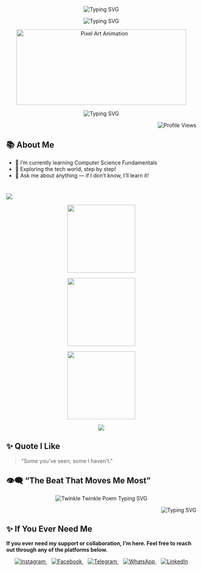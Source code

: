 <!-- 👋 Intro (from your original) -->
 <p align="center">
  <img src="https://readme-typing-svg.demolab.com?font=Fira+Code&size=36&duration=2000&pause=1500&color=FF0000&center=true&width=600&lines=Hi+I'm+J+M+FAHIM+HASAN" alt="Typing SVG" />
</p>

<!-- identity-->
<p align="middle">
  <img src="https://readme-typing-svg.demolab.com?font=Fira+Code&size=20&duration=2000&pause=5000&color=FF0000&center=true&width=600&lines=Computer+Science+and+Engineering+Student" alt="Typing SVG" />
</p>



<!-- gif image-->
<p align="center"> <img src="https://i.pinimg.com/originals/fb/c6/f3/fbc6f31bd3b84159470b973aca7e0f97.gif" 
                    width="450" height="200"
                    alt="Pixel Art Animation" /> </p> 

<!-- eng.intro-->
<p align="center">
  <img src="https://readme-typing-svg.demolab.com?font=Fira+Code&duration=3000&pause=1000&center=true&width=435&lines=Aspiring+Developer;Learning+Every+Day;Future+Coder+In+Progress" alt="Typing SVG" />
</p>

<!-- profile views-->
<p align="right">
  <img src="https://komarev.com/ghpvc/?username=jmfaheemhasan&label=Profile+Views&color=dc143c&style=for-the-badge" alt="Profile Views" />
</p>



## 📚 About Me

- 🔭 I’m currently learning Computer Science Fundamentals
- 🌱 Exploring the tech world, step by step!
- 💬 Ask me about anything — if I don’t know, I’ll learn it!



<!-- 📊 Stats (gradient look) -->

<!--STATS-START-->
# <p align="center">
  <img src="https://readme-typing-svg.herokuapp.com?center=true&lines=Tracking+my+progress+daily..." />
</p>

<p align="center">
  <!-- Stats -->
  <img src="https://github-readme-stats.vercel.app/api?username=jmfaheemhasan&theme=dark&hide_border=false&include_all_commits=true&count_private=false" height="180px"/>
</p>

<p align="center">
  <!-- Top Languages (center) -->
  <img src="https://github-readme-stats.vercel.app/api/top-langs/?username=jmfaheemhasan&theme=dark&hide_border=false&include_all_commits=true&count_private=false&layout=compact" height="180px"/>
</p>

<p align="center">
  <!-- Streak -->
  <img src="https://nirzak-streak-stats.vercel.app/?user=jmfaheemhasan&theme=dark&hide_border=false" height="180px"/>
</p>

<p align="center">
  <img src="https://github-contributor-stats.vercel.app/api?username=jmfaheemhasan&limit=5&theme=dark&combine_all_yearly_contributions=true"/>
</p>

<!--STATS-END--> 


## ✨ Quote I Like
> "Some you've seen, some I haven't."



## 👁‍🗨 “The Beat That Moves Me Most”
<p align="center">
  <img src="https://readme-typing-svg.demolab.com?font=Fira+Code&fontSize=48&duration=5000&pause=1500&color=FF0000&center=true&width=600&lines=Twinkle,+twinkle,+little+star;How+I+wonder+what+you+are!;Up+above+the+world+so+high;Like+a+diamond+in+the+sky.;When+the+blazing+sun+is+gone;When+he+nothing+shines+upon;Then+you+show+your+little+light;Twinkle,+twinkle,+all+the+night." alt="Twinkle Twinkle Poem Typing SVG" />
</p>

<p align="right">
  <img src="https://readme-typing-svg.demolab.com?font=Fira+Code&size=28&duration=5000&pause=2000&color=FF2C2C&center=true&width=700&lines=The+Battle+Of+The+Soul;With+The+Devil" alt="Typing SVG" />
</p>



## ✨ If You Ever Need Me
**If you ever need my support or collaboration, I'm here. Feel free to reach out through any of the platforms below.**

<p align="center">
  <a href="https://www.instagram.com/fahimhassan311?igsh=MXgwdTlxNDFrcDNmbA==" target="_blank">
    <img src="https://img.icons8.com/fluency/48/instagram-new.png" alt="Instagram"/>  
  </a>
  &nbsp;&nbsp;
  <a href="https://www.facebook.com/share/15n5ZoV588/" target="_blank">
    <img src="https://img.icons8.com/fluency/48/facebook-new.png" alt="Facebook"/>
  </a>
  &nbsp;&nbsp;
  <a href="https://t.me/jmfaheemhasan" target="_blank">
    <img src="https://img.icons8.com/fluency/48/telegram-app.png" alt="Telegram"/>
  </a>
  &nbsp;&nbsp;
  <a href="https://wa.me/8801893380852" target="_blank">
    <img src="https://img.icons8.com/fluency/48/whatsapp.png" alt="WhatsApp"/>
  </a>
  &nbsp;&nbsp;
  <a href="https://www.linkedin.com/in/j-m-fahim-hasan" target="_blank">
    <img src="https://img.icons8.com/fluency/48/linkedin.png" alt="LinkedIn"/>
  </a>
</p>





















